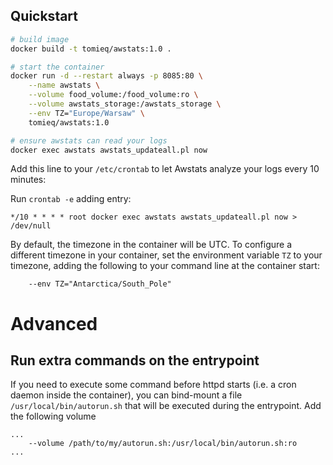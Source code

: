 ## Quickstart

```bash
# build image
docker build -t tomieq/awstats:1.0 .
```

```bash
# start the container
docker run -d --restart always -p 8085:80 \
    --name awstats \
    --volume food_volume:/food_volume:ro \
    --volume awstats_storage:/awstats_storage \
    --env TZ="Europe/Warsaw" \
    tomieq/awstats:1.0

# ensure awstats can read your logs
docker exec awstats awstats_updateall.pl now
```


Add this line to your `/etc/crontab` to let Awstats analyze your logs every 10 minutes:


Run `crontab -e` adding entry:
```
*/10 * * * * root docker exec awstats awstats_updateall.pl now > /dev/null
```

By default, the timezone in the container will be UTC. To configure a different
timezone in your container, set the environment variable `TZ` to your timezone,
adding the following to your command line at the container start:

```
    --env TZ="Antarctica/South_Pole"
```

# Advanced

## Run extra commands on the entrypoint

If you need to execute some command before httpd starts (i.e. a cron daemon inside
the container), you can bind-mount a file `/usr/local/bin/autorun.sh` that will
be executed during the entrypoint. Add the following volume

```
...
    --volume /path/to/my/autorun.sh:/usr/local/bin/autorun.sh:ro
...
```
